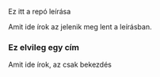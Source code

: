 Ez itt a repó leírása

Amit ide írok az jelenik meg lent a leírásban.

### Ez elvileg egy cím
Amit ide írok, az csak bekezdés
